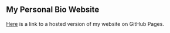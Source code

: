 ## My Personal Bio Website

<a href=" https://shreyswa.github.io/Bio_Website/" target="_blank">Here</a> is a link to a hosted version of my website on GitHub Pages.
